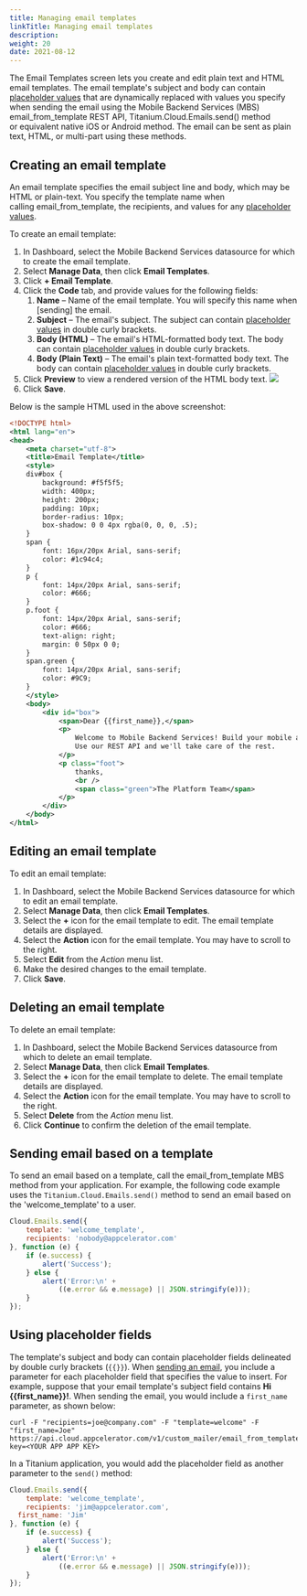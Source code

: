 ```yaml
---
title: Managing email templates
linkTitle: Managing email templates
description: 
weight: 20
date: 2021-08-12
---
```


The Email Templates screen lets you create and edit plain text and HTML email templates. The email template's subject and body can contain [placeholder values](#using-placeholder-fields) that are dynamically replaced with values you specify when sending the email using the Mobile Backend Services (MBS) email_from_template REST API, Titanium.Cloud.Emails.send() method or equivalent native iOS or Android method. The email can be sent as plain text, HTML, or multi-part using these methods.

## Creating an email template

An email template specifies the email subject line and body, which may be HTML or plain-text. You specify the template name when calling email_from_template, the recipients, and values for any [placeholder values](#using-placeholder-fields).

To create an email template:

1. In Dashboard, select the Mobile Backend Services datasource for which to create the email template.
2. Select **Manage Data**, then click **Email Templates**.
3. Click **\+ Email Template**.
4. Click the **Code** tab, and provide values for the following fields:
    1. **Name** – Name of the email template. You will specify this name when [sending] the email.
    2. **Subject** – The email's subject. The subject can contain [placeholder values](#using-placeholder-fields) in double curly brackets.
    3. **Body (HTML)** – The email's HTML-formatted body text. The body can contain [placeholder values](#using-placeholder-fields) in double curly brackets.
    4. **Body (Plain Text)** – The email's plain text-formatted body text. The body can contain [placeholder values](#using-placeholder-fields) in double curly brackets.
5. Click **Preview** to view a rendered version of the HTML body text.
    ![](/Images/email_template_latest.png)
6. Click **Save**.

Below is the sample HTML used in the above screenshot:

```xml
<!DOCTYPE html>
<html lang="en">
<head>
    <meta charset="utf-8">
    <title>Email Template</title>
    <style>
    div#box {
        background: #f5f5f5;
        width: 400px;
        height: 200px;
        padding: 10px;
        border-radius: 10px;
        box-shadow: 0 0 4px rgba(0, 0, 0, .5);
    }
    span {
        font: 16px/20px Arial, sans-serif;
        color: #1c94c4;
    }
    p {
        font: 14px/20px Arial, sans-serif;
        color: #666;
    }
    p.foot {
        font: 14px/20px Arial, sans-serif;
        color: #666;
        text-align: right;
        margin: 0 50px 0 0;
    }
    span.green {
        font: 14px/20px Arial, sans-serif;
        color: #9C9;
    }
    </style>
    <body>
        <div id="box">
            <span>Dear {{first_name}},</span>
            <p>
                Welcome to Mobile Backend Services! Build your mobile app without writing any server code.
                Use our REST API and we'll take care of the rest.
            </p>
            <p class="foot">
                thanks,
                <br />
                <span class="green">The Platform Team</span>
            </p>
        </div>
    </body>
</html>
```

## Editing an email template

To edit an email template:

1. In Dashboard, select the Mobile Backend Services datasource for which to edit an email template.
2. Select **Manage Data**, then click **Email Templates**.
3. Select the **+** icon for the email template to edit. The email template details are displayed.
4. Select the **Action** icon for the email template. You may have to scroll to the right.
5. Select **Edit** from the _Action_ menu list.
6. Make the desired changes to the email template.
7. Click **Save**.

## Deleting an email template

To delete an email template:

1. In Dashboard, select the Mobile Backend Services datasource from which to delete an email template.
2. Select **Manage Data**, then click **Email Templates**.
3. Select the **+** icon for the email template to delete. The email template details are displayed.
4. Select the **Action** icon for the email template. You may have to scroll to the right.
5. Select **Delete** from the _Action_ menu list.
6. Click **Continue** to confirm the deletion of the email template.

## Sending email based on a template

To send an email based on a template, call the email_from_template MBS method from your application. For example, the following code example uses the `Titanium.Cloud.Emails.send()` method to send an email based on the 'welcome_template' to a user.

```javascript
Cloud.Emails.send({
    template: 'welcome_template',
    recipients: 'nobody@appcelerator.com'
}, function (e) {
    if (e.success) {
        alert('Success');
    } else {
        alert('Error:\n' +
            ((e.error && e.message) || JSON.stringify(e)));
    }
});
```

## Using placeholder fields

The template's subject and body can contain placeholder fields delineated by double curly brackets (`{{}}`). When [sending an email](#sending-email-based-on-a-template), you include a parameter for each placeholder field that specifies the value to insert. For example, suppose that your email template's subject field contains **Hi {{first_name}}!**. When sending the email, you would include a `first_name` parameter, as shown below:

```
curl -F "recipients=joe@company.com" -F "template=welcome" -F "first_name=Joe" https://api.cloud.appcelerator.com/v1/custom_mailer/email_from_template.json?key=<YOUR APP APP KEY>
```

In a Titanium application, you would add the placeholder field as another parameter to the `send()` method:

```javascript
Cloud.Emails.send({
    template: 'welcome_template',
    recipients: 'jim@appcelerator.com',
  first_name: 'Jim'
}, function (e) {
    if (e.success) {
        alert('Success');
    } else {
        alert('Error:\n' +
            ((e.error && e.message) || JSON.stringify(e)));
    }
});
```
